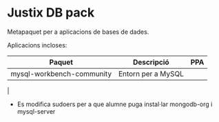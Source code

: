 # Justix DB pack

Metapaquet per a aplicacions de bases de dades.

Aplicacions incloses:

| Paquet | Descripció | PPA |
|-------|-----------|----|
| mysql-workbench-community | Entorn per a MySQL | | mysql-workbench-community | Entorn per a MySQL | deb http://repo.mysql.com/apt/ubuntu/  |
 |

* Es modifica sudoers per a que alumne puga instal·lar mongodb-org i mysql-server
